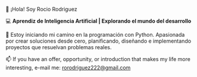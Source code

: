 🎸 ¡Hola! Soy Rocio Rodriguez
 
💻 **Aprendiz de Inteligencia Artificial | Explorando el mundo del desarrollo**  

🌱 Estoy iniciando mi camino en la programación con Python. Apasionada por crear soluciones desde cero, planificando, diseñando e implementando proyectos que resuelvan problemas reales.

📫 If you have an offer, opportunity, or introduction that makes my life more interesting, e-mail me: rorodriguez222@gmail.com




<!--
**RocioRodriguez13/RocioRodriguez13** is a ✨ _special_ ✨ repository because its `README.md` (this file) appears on your GitHub profile.

Here are some ideas to get you started:

- 🔭 I’m currently working on ...
- 🌱 I’m currently learning ...
- 👯 I’m looking to collaborate on ...
- 🤔 I’m looking for help with ...
- 💬 Ask me about ...
- 
- 😄 Pronouns: ...
- ⚡ Fun fact: ...
-->
